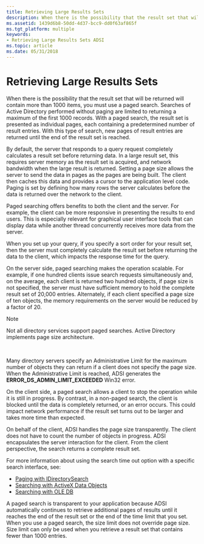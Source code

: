 ```yaml
---
title: Retrieving Large Results Sets
description: When there is the possibility that the result set that will be returned will contain more than 1000 items, you must use a paged search.
ms.assetid: 1439d6b8-50dd-4d37-bcc9-dd0f63af865f
ms.tgt_platform: multiple
keywords:
- Retrieving Large Results Sets ADSI
ms.topic: article
ms.date: 05/31/2018
---
```


# Retrieving Large Results Sets

When there is the possibility that the result set that will be returned will contain more than 1000 items, you must use a paged search. Searches of Active Directory performed without paging are limited to returning a maximum of the first 1000 records. With a paged search, the result set is presented as individual pages, each containing a predetermined number of result entries. With this type of search, new pages of result entries are returned until the end of the result set is reached.

By default, the server that responds to a query request completely calculates a result set before returning data. In a large result set, this requires server memory as the result set is acquired, and network bandwidth when the large result is returned. Setting a page size allows the server to send the data in pages as the pages are being built. The client then caches this data and provides a cursor to the application level code. Paging is set by defining how many rows the server calculates before the data is returned over the network to the client.

Paged searching offers benefits to both the client and the server. For example, the client can be more responsive in presenting the results to end users. This is especially relevant for graphical user interface tools that can display data while another thread concurrently receives more data from the server.

When you set up your query, if you specify a sort order for your result set, then the server must completely calculate the result set before returning the data to the client, which impacts the response time for the query.

On the server side, paged searching makes the operation scalable. For example, if one hundred clients issue search requests simultaneously and, on the average, each client is returned two hundred objects, if page size is not specified, the server must have sufficient memory to hold the complete result set of 20,000 entries. Alternately, if each client specified a page size of ten objects, the memory requirements on the server would be reduced by a factor of 20.

> [!Note]  
> Not all directory services support paged searches. Active Directory implements page size architecture.

 

Many directory servers specify an Administrative Limit for the maximum number of objects they can return if a client does not specify the page size. When the Administrative Limit is reached, ADSI generates the **ERROR\_DS\_ADMIN\_LIMIT\_EXCEEDED** Win32 error.

On the client side, a paged search allows a client to stop the operation while it is still in progress. By contrast, in a non-paged search, the client is blocked until the data is completely returned, or an error occurs. This could impact network performance if the result set turns out to be larger and takes more time than expected.

On behalf of the client, ADSI handles the page size transparently. The client does not have to count the number of objects in progress. ADSI encapsulates the server interaction for the client. From the client perspective, the search returns a complete result set.

For more information about using the search time out option with a specific search interface, see:

-   [Paging with IDirectorySearch](paging-with-idirectorysearch.md)
-   [Searching with ActiveX Data Objects](searching-with-activex-data-objects-ado.md)
-   [Searching with OLE DB](searching-with-ole-db.md)

A paged search is transparent to your application because ADSI automatically continues to retrieve additional pages of results until it reaches the end of the result set or the end of the time limit that you set. When you use a paged search, the size limit does not override page size. Size limit can only be used when you retrieve a result set that contains fewer than 1000 entries.

 

 




